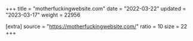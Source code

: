 +++
title = "motherfuckingwebsite.com"
date = "2022-03-22"
updated = "2023-03-17"
weight = 22956

[extra]
source = "https://motherfuckingwebsite.com/"
ratio = 10
size = 22
+++

